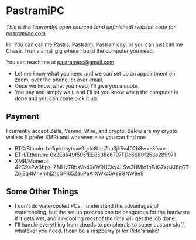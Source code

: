 # PastramiPC

*This is the (currently) open sourced (and unfinished) website code for [pastramipc.com](pastramipc.com)*

Hi! You can call me Pastra, Pastrami, Pastramicity, or you can just call me Chase. I run a small gig where I build the computer you need. 

You can reach me at [pastramipc@gmail.com](pastramipc@gmail.com)

- Let me know what you need and we can set up an appointment on zoom, over the phone, or over email.
- Once we know what you need, I'll give you a quote.
- You pay and simply wait, and I'll let you know when the computer is done and you can come pick it up.

## Payment

I currently accept Zelle, Venmo, Wire, and crypto. Below are my crypto wallets (I prefer XMR) and wherever else you can find me:

- BTC/Bitcoin: bc1qrktmytvxe9gdc8fcq7ca3jk5v402h8wxz3fvxe
- ETH/Etherum: 0x2E8549f505fEE8538c6797FDc6680f253e289971
- XMR/Monero: 42C9aPw3hpsLZMHv7RbsVo49eW9HCky4LSw3HMio1oPJG7xpJJ8gGTZbjEq4Mnxmhj21qGPi65ZauPaA1XWxc5Ae9GNW8e9

## Some Other Things

- I don't do watercooled PCs. I understand the advantages of watercooling, but the set up process can be dangerous for the hardware if it gets wet, and air-cooling *most of the time* will get the job done.
- I'll handle everything from chords to peripherals to super custom stuff, whatever you need. It can be a raspberry pi for Pete's sake!
